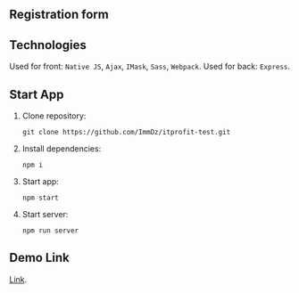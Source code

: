 ## Registration form

## Technologies

Used for front: `Native JS`, `Ajax`, `IMask`, `Sass`, `Webpack`.
Used for back: `Express`.

## Start App

1. Clone repository:

   `git clone https://github.com/ImmDz/itprofit-test.git`

2. Install dependencies:

   `npm i`

3. Start app:

   `npm start`

4. Start server:

   `npm run server`

## Demo Link

[Link](https://immdz.github.io/itprofit-test/).
